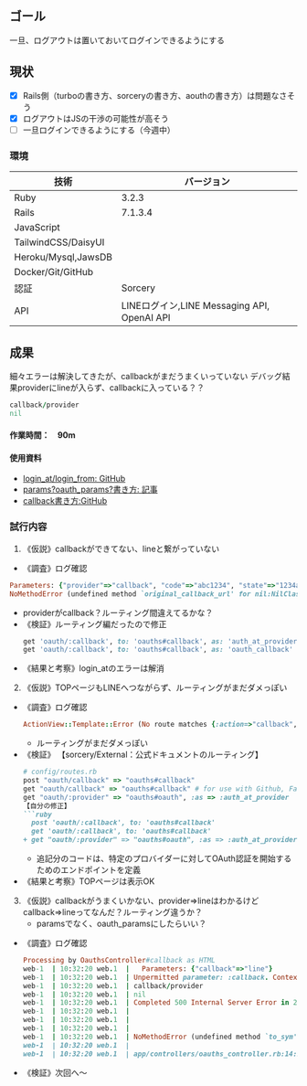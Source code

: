   ## ゴール
一旦、ログアウトは置いておいてログインできるようにする
## 現状
<!--タスク分解（何ができて、何ができてないかを可視化）-->
- [x] Rails側（turboの書き方、sorceryの書き方、aouthの書き方）は問題なさそう
- [x] ログアウトはJSの干渉の可能性が高そう
- [ ] 一旦ログインできるようにする（今週中）
### 環境
| 技術 | バージョン |
| -- | -- |
| Ruby | 3.2.3 |
| Rails | 7.1.3.4 |
| JavaScript | |
| TailwindCSS/DaisyUI | |
| Heroku/Mysql,JawsDB | |
| Docker/Git/GitHub | |
| 認証 | Sorcery | |
| API | LINEログイン,LINE Messaging API, OpenAI API |

## 成果
<!--現状から持ってきて、ToDo更新して考察-->
細々エラーは解決してきたが、callbackがまだうまくいっていない
デバッグ結果providerにlineが入らず、callbackに入っている？？
```ruby
callback/provider
nil
```
#### 作業時間：　90m
#### 使用資料
- [login_at/login_from: GitHub](https://github.com/NoamB/sorcery/blob/4aaf38363eddf7a2982312ce68f0105dcc4ae8dc/lib/sorcery/controller/submodules/external.rb#L111)
- [params?oauth_params?書き方: 記事](https://qiita.com/okada84108983/items/0c84c01b88072c004873)
- [callback書き方:GitHub](https://github.com/Sorcery/sorcery/wiki/External)
### 試行内容
<!--仮説→調査→検証→結果と考察-->
1. 《仮説》callbackができてない、lineと繋がっていない
  - 《調査》ログ確認
  ```ruby
  Parameters: {"provider"=>"callback", "code"=>"abc1234", "state"=>"1234abc"}
  NoMethodError (undefined method `original_callback_url' for nil:NilClass):
  ```
  - providerがcallback？ルーティング間違えてるかな？
  - 《検証》ルーティング編だったので修正
    ```ruby
    get 'oauth/:callback', to: 'oauths#callback', as: 'auth_at_provider'
    get 'oauth/:callback', to: 'oauths#callback', as: 'oauth_callback'
    ```
  - 《結果と考察》login_atのエラーは解消
2. 《仮説》TOPページもLINEへつながらず、ルーティングがまだダメっぽい
  - 《調査》ログ確認
    ```ruby
    ActionView::Template::Error (No route matches {:action=>"callback", :controller=>"oauths", :provider=>:line}, missing required keys: [:callback]):
    ```
    - ルーティングがまだダメっぽい
  - 《検証》
    【sorcery/External：公式ドキュメントのルーティング】
    ```ruby
    # config/routes.rb
    post "oauth/callback" => "oauths#callback"
    get "oauth/callback" => "oauths#callback" # for use with Github, Facebook
    get "oauth/:provider" => "oauths#oauth", :as => :auth_at_provider
    【自分の修正】
    ```ruby
      post 'oauth/:callback', to: 'oauths#callback'
      get 'oauth/:callback', to: 'oauths#callback'
    + get "oauth/:provider" => "oauths#oauth", :as => :auth_at_provider
    ```
    - 追記分のコードは、特定のプロバイダーに対してOAuth認証を開始するためのエンドポイントを定義
  - 《結果と考察》TOPページは表示OK
3. 《仮説》callbackがうまくいかない、provider=>lineはわかるけどcallback=>lineってなんだ？ルーティング違うか？
    - paramsでなく、oauth_paramsにしたらいい？
  - 《調査》ログ確認
    ```ruby
    Processing by OauthsController#callback as HTML
    web-1  | 10:32:20 web.1  |   Parameters: {"callback"=>"line"}
    web-1  | 10:32:20 web.1  | Unpermitted parameter: :callback. Context: { controller: OauthsController, action: callback, request: #<ActionDispatch::Request:0x0000ffff6a89be20>, params: {"controller"=>"oauths", "action"=>"callback", "callback"=>"line"} }
    web-1  | 10:32:20 web.1  | callback/provider
    web-1  | 10:32:20 web.1  | nil
    web-1  | 10:32:20 web.1  | Completed 500 Internal Server Error in 2ms (ActiveRecord: 0.0ms | Allocations: 883)
    web-1  | 10:32:20 web.1  | 
    web-1  | 10:32:20 web.1  | 
    web-1  | 10:32:20 web.1  |   
    web-1  | 10:32:20 web.1  | NoMethodError (undefined method `to_sym' for nil:NilClass):
    web-1  | 10:32:20 web.1  |   
    web-1  | 10:32:20 web.1  | app/controllers/oauths_controller.rb:14:in `callback'
    ```
  - 《検証》次回へ〜
